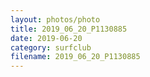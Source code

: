 ```yaml
---
layout: photos/photo
title: 2019_06_20_P1130885
date: 2019-06-20
category: surfclub
filename: 2019_06_20_P1130885
---
```

